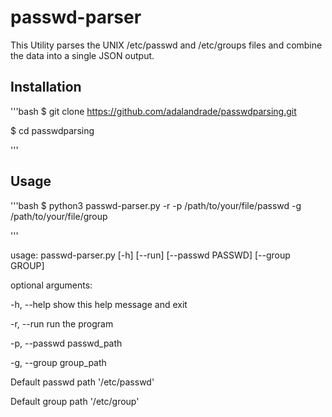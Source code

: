 # passwd-parser

This Utility parses the UNIX /etc/passwd and /etc/groups files and combine the data into a single JSON output. 


## Installation

'''bash
$ git clone https://github.com/adalandrade/passwdparsing.git

$ cd passwdparsing

'''

## Usage

'''bash
$ python3 passwd-parser.py -r -p /path/to/your/file/passwd -g /path/to/your/file/group

'''

usage: passwd-parser.py [-h] [--run] [--passwd PASSWD] [--group GROUP]



optional arguments:


  -h, --help            show this help message and exit
  
  -r, --run             run the program
  
  -p, --passwd          passwd_path
  
  -g, --group           group_path                      
  

Default passwd path  '/etc/passwd'

Default group path   '/etc/group'



